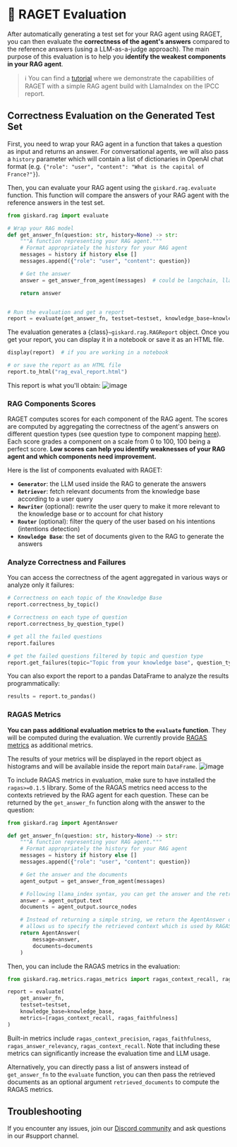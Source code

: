 # 🥇 RAGET Evaluation

After automatically generating a test set for your RAG agent using RAGET, you can then evaluate the **correctness
of the agent's answers** compared to the reference answers (using a LLM-as-a-judge approach). The main purpose
of this evaluation is to help you **identify the weakest components in your RAG agent**.

> ℹ️ You can find a [tutorial](../../../reference/notebooks/RAGET_IPCC.ipynb) where we demonstrate the capabilities of RAGET
> with a simple RAG agent build with LlamaIndex
> on the IPCC report.

## Correctness Evaluation on the Generated Test Set

First, you need to wrap your RAG agent in a function that takes a question as input and returns an answer. For
conversational agents, we will also pass a `history` parameter which will contain a list of dictionaries in OpenAI chat
format (e.g. `{"role": "user", "content": "What is the capital of France?"}`).

Then, you can evaluate your RAG agent using the `giskard.rag.evaluate` function. This function will compare the answers
of your RAG agent with the reference answers in the test set.

```python
from giskard.rag import evaluate

# Wrap your RAG model
def get_answer_fn(question: str, history=None) -> str:
    """A function representing your RAG agent."""
    # Format appropriately the history for your RAG agent
    messages = history if history else []
    messages.append({"role": "user", "content": question})

    # Get the answer
    answer = get_answer_from_agent(messages)  # could be langchain, llama_index, etc.

    return answer


# Run the evaluation and get a report
report = evaluate(get_answer_fn, testset=testset, knowledge_base=knowledge_base)
```

The evaluation generates a {class}`~giskard.rag.RAGReport` object. Once you get your report, you can display it in a
notebook or save it as an HTML file.

```python
display(report)  # if you are working in a notebook

# or save the report as an HTML file
report.to_html("rag_eval_report.html")
```

This report is what you'll obtain:
![image](../../../_static/raget.png)

### RAG Components Scores

RAGET computes scores for each component of the RAG agent. The scores are computed by aggregating the correctness
of the agent's answers on different question types (see question type to component mapping [here](q_types)).
Each score grades a component on a scale from 0 to 100, 100 being a perfect score. **Low scores can help you identify
weaknesses of your RAG agent and which components need improvement.**

Here is the list of components evaluated with RAGET:

- **`Generator`**: the LLM used inside the RAG to generate the answers
- **`Retriever`**: fetch relevant documents from the knowledge base according to a user query
- **`Rewriter`** (optional): rewrite the user query to make it more relevant to the knowledge base or to account for chat history
- **`Router`** (optional): filter the query of the user based on his intentions (intentions detection)
- **`Knowledge Base`**: the set of documents given to the RAG to generate the answers

### Analyze Correctness and Failures

You can access the correctness of the agent aggregated in various ways or analyze only it failures:

```python
# Correctness on each topic of the Knowledge Base
report.correctness_by_topic()

# Correctness on each type of question
report.correctness_by_question_type()

# get all the failed questions
report.failures

# get the failed questions filtered by topic and question type
report.get_failures(topic="Topic from your knowledge base", question_type="simple")
```

You can also export the report to a pandas DataFrame to analyze the results programmatically:

```python
results = report.to_pandas()
```

### RAGAS Metrics

**You can pass additional evaluation metrics to the `evaluate` function**. They will be computed during the evaluation.
We currently provide [RAGAS metrics](https://docs.ragas.io/en/latest/concepts/metrics/index.html) as additional metrics.

The results of your metrics will be displayed in the report object as histograms and will be available inside the report main `DataFrame`.
![image](../../../_static/ragas_metrics.png)

To include RAGAS metrics in evaluation, make sure to have installed the `ragas>=0.1.5` library. Some of the RAGAS metrics need access to the contexts retrieved by the RAG agent for each question. These can be returned by the `get_answer_fn` function along with the answer to the question:

```python
from giskard.rag import AgentAnswer

def get_answer_fn(question: str, history=None) -> str:
    """A function representing your RAG agent."""
    # Format appropriately the history for your RAG agent
    messages = history if history else []
    messages.append({"role": "user", "content": question})

    # Get the answer and the documents
    agent_output = get_answer_from_agent(messages)

    # Following llama_index syntax, you can get the answer and the retrieved documents
    answer = agent_output.text
    documents = agent_output.source_nodes

    # Instead of returning a simple string, we return the AgentAnswer object which
    # allows us to specify the retrieved context which is used by RAGAS metrics
    return AgentAnswer(
        message=answer,
        documents=documents
    )
```

Then, you can include the RAGAS metrics in the evaluation:

```python
from giskard.rag.metrics.ragas_metrics import ragas_context_recall, ragas_faithfulness

report = evaluate(
    get_answer_fn,
    testset=testset,
    knowledge_base=knowledge_base,
    metrics=[ragas_context_recall, ragas_faithfulness]
)
```

Built-in metrics include `ragas_context_precision`, `ragas_faithfulness`, `ragas_answer_relevancy`,
`ragas_context_recall`. Note that including these metrics can significantly increase the evaluation time and LLM usage.

Alternatively, you can directly pass a list of answers instead of `get_answer_fn` to the `evaluate` function, you can then pass the retrieved documents as an optional argument `retrieved_documents` to compute the RAGAS metrics.

## Troubleshooting

If you encounter any issues, join our [Discord community](https://discord.gg/fkv7CAr3FE) and ask questions in our #support channel.
